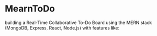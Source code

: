 # MearnToDo
building a Real-Time Collaborative To-Do Board using the MERN stack (MongoDB, Express, React, Node.js) with features like:
